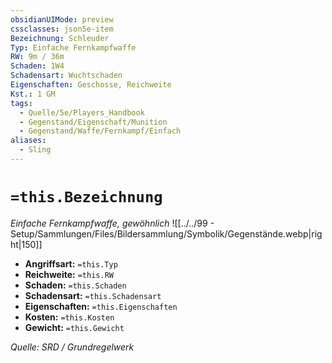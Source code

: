 ```yaml
---
obsidianUIMode: preview
cssclasses: json5e-item
Bezeichnung: Schleuder
Typ: Einfache Fernkampfwaffe
RW: 9m / 36m
Schaden: 1W4
Schadensart: Wuchtschaden
Eigenschaften: Geschosse, Reichweite
Kst.: 1 GM
tags:
  - Quelle/5e/Players_Handbook
  - Gegenstand/Eigenschaft/Munition
  - Gegenstand/Waffe/Fernkampf/Einfach
aliases:
  - Sling
---
```

# `=this.Bezeichnung`
*Einfache Fernkampfwaffe, gewöhnlich*
![[../../99 - Setup/Sammlungen/Files/Bildersammlung/Symbolik/Gegenstände.webp|right|150]]

- **Angriffsart:** `=this.Typ`
- **Reichweite:** `=this.RW`
- **Schaden:** `=this.Schaden`
- **Schadensart:** `=this.Schadensart`
- **Eigenschaften:** `=this.Eigenschaften`
- **Kosten:** `=this.Kosten`
- **Gewicht:** `=this.Gewicht`

*Quelle: SRD / Grundregelwerk*